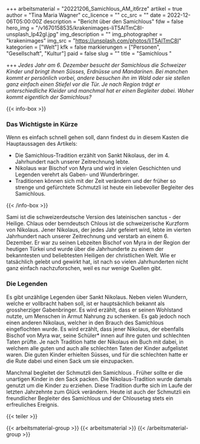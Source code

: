 +++
arbeitsmaterial = "20221206_Samichlous_AM_it6rze"
artikel = true
author = "Tina Maria Wagner"
cc_licence = ""
cc_src = ""
date = 2022-12-06T05:00:00Z
description = "Bericht über den Samichlous"
fdw = false
hero_img = "/v1670158535/krakenimages-liT5AlTmC8I-unsplash_lp42gl.jpg"
img_description = ""
img_photographer = "krakenimages"
img_src = "https://unsplash.com/photos/liT5AlTmC8I"
kategorien = ["Welt"]
kfk = false
markierungen = ["Personen", "Gesellschaft", "Kultur"]
paid = false
slug = ""
title = "Samichlous "

+++
_Jedes Jahr am 6. Dezember besucht der Samichlous die Schweizer Kinder und bringt ihnen Süsses, Erdnüsse und Mandarinen. Bei manchen kommt er persönlich vorbei, andere besuchen ihn im Wald oder sie stellen ganz einfach einen Stiefel vor die Tür. Je nach Region trägt er unterschiedliche Kleider und manchmal hat er einen Begleiter dabei. Woher kommt eigentlich der Samichlous?_

{{< info-box >}} <h3>Das Wichtigste in Kürze</h3>

<p>Wenn es einfach schnell gehen soll, dann findest du in diesem Kasten die Hauptaussagen des Artikels:</p>

<ul>

<li>Die Samichlous-Tradition erzählt von Sankt Nikolaus, der im 4. Jahrhundert nach unserer Zeitrechnung lebte.</li>

<li>Nikolaus war Bischof von Myra und wird in vielen Geschichten und Legenden verehrt als Gaben- und Wunderbringer.</li>

<li>Traditionen können sich mit der Zeit verändern und der früher so strenge und gefürchtete Schmutzli ist heute ein liebevoller Begleiter des Samichlous.</li>

</ul> {{< /info-box >}}

Sami ist die schweizerdeutsche Version des lateinischen sanctus - der Heilige. Chlaus oder berndeutsch Chlous ist die schweizerische Kurzform von Nikolaus. Jener Nikolaus, der jedes Jahr gefeiert wird, lebte im vierten Jahrhundert nach unserer Zeitrechnung und verstarb an einem 6. Dezember. Er war zu seinen Lebzeiten Bischof von Myra in der Region der heutigen Türkei und wurde über die Jahrhunderte zu einem der bekanntesten und beliebtesten Heiligen der christlichen Welt. Wie er tatsächlich gelebt und gewirkt hat, ist nach so vielen Jahrhunderten nicht ganz einfach nachzuforschen, weil es nur wenige Quellen gibt.

### Die Legenden

Es gibt unzählige Legenden über Sankt Nikolaus. Neben vielen Wundern, welche er vollbracht haben soll, ist er hauptsächlich bekannt als grossherziger Gabenbringer. Es wird erzählt, dass er seinen Wohlstand nutzte, um Menschen in Armut Nahrung zu schenken. Es gab jedoch noch einen anderen Nikolaus, welcher in den Brauch des Samichlous eingeflochten wurde. Es wird erzählt, dass jener Nikolaus, der ebenfalls Bischof von Myra war, seine Schüler* innen auf ihre guten und schlechten Taten prüfte. Je nach Tradition hatte der Nikolaus ein Buch mit dabei, in welchem alle guten und auch alle schlechten Taten der Kinder aufgelistet waren. Die guten Kinder erhielten Süsses, und für die schlechten hatte er die Rute dabei und einen Sack um sie einzupacken.

Manchmal begleitet der Schmutzli den Samichlous . Früher sollte er die unartigen Kinder in den Sack packen. Die Nikolaus-Tradition wurde damals genutzt um die Kinder zu erziehen. Diese Tradition durfte sich im Laufe der letzten Jahrzehnte zum Glück verändern. Heute ist auch der Schmutzli ein freundlicher Begleiter des Samichlous und der Chlousetag stets ein erfreuliches Ereignis.

{{< teiler >}}

{{< arbeitsmaterial-group >}} {{< arbeitsmaterial >}} {{< /arbeitsmaterial-group >}}
